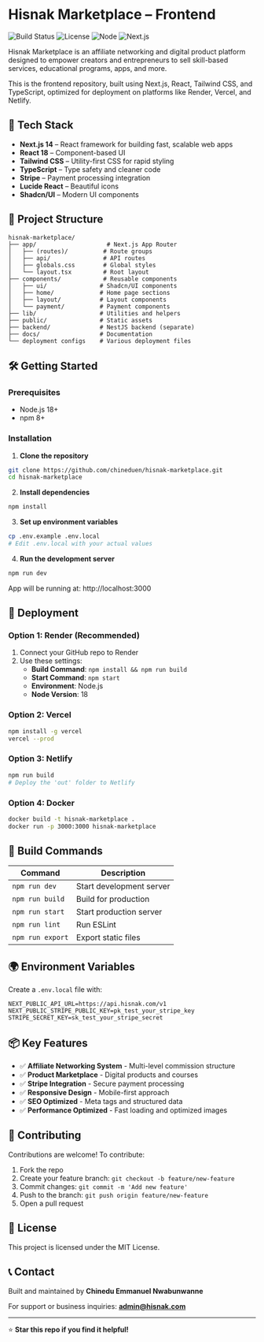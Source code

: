 # Hisnak Marketplace – Frontend

![Build Status](https://img.shields.io/badge/build-passing-brightgreen)
![License](https://img.shields.io/badge/license-MIT-blue)
![Node](https://img.shields.io/badge/node-18+-green)
![Next.js](https://img.shields.io/badge/Next.js-14-black)

Hisnak Marketplace is an affiliate networking and digital product platform designed to empower creators and entrepreneurs to sell skill-based services, educational programs, apps, and more.

This is the frontend repository, built using Next.js, React, Tailwind CSS, and TypeScript, optimized for deployment on platforms like Render, Vercel, and Netlify.

## 🚀 Tech Stack

- **Next.js 14** – React framework for building fast, scalable web apps  
- **React 18** – Component-based UI  
- **Tailwind CSS** – Utility-first CSS for rapid styling  
- **TypeScript** – Type safety and cleaner code  
- **Stripe** – Payment processing integration
- **Lucide React** – Beautiful icons
- **Shadcn/UI** – Modern UI components

## 📁 Project Structure

```
hisnak-marketplace/
├── app/                    # Next.js App Router
│   ├── (routes)/          # Route groups
│   ├── api/               # API routes
│   ├── globals.css        # Global styles
│   └── layout.tsx         # Root layout
├── components/            # Reusable components
│   ├── ui/               # Shadcn/UI components
│   ├── home/             # Home page sections
│   ├── layout/           # Layout components
│   └── payment/          # Payment components
├── lib/                  # Utilities and helpers
├── public/               # Static assets
├── backend/              # NestJS backend (separate)
├── docs/                 # Documentation
└── deployment configs    # Various deployment files
```

## 🛠 Getting Started

### Prerequisites
- Node.js 18+ 
- npm 8+

### Installation

1. **Clone the repository**
```bash
git clone https://github.com/chineduen/hisnak-marketplace.git
cd hisnak-marketplace
```

2. **Install dependencies**
```bash
npm install
```

3. **Set up environment variables**
```bash
cp .env.example .env.local
# Edit .env.local with your actual values
```

4. **Run the development server**
```bash
npm run dev
```

App will be running at: http://localhost:3000

## 🚀 Deployment

### Option 1: Render (Recommended)
1. Connect your GitHub repo to Render
2. Use these settings:
   - **Build Command**: `npm install && npm run build`
   - **Start Command**: `npm start`
   - **Environment**: Node.js
   - **Node Version**: 18

### Option 2: Vercel
```bash
npm install -g vercel
vercel --prod
```

### Option 3: Netlify
```bash
npm run build
# Deploy the 'out' folder to Netlify
```

### Option 4: Docker
```bash
docker build -t hisnak-marketplace .
docker run -p 3000:3000 hisnak-marketplace
```

## 🔧 Build Commands

| Command | Description |
|---------|-------------|
| `npm run dev` | Start development server |
| `npm run build` | Build for production |
| `npm run start` | Start production server |
| `npm run lint` | Run ESLint |
| `npm run export` | Export static files |

## 🌍 Environment Variables

Create a `.env.local` file with:

```env
NEXT_PUBLIC_API_URL=https://api.hisnak.com/v1
NEXT_PUBLIC_STRIPE_PUBLIC_KEY=pk_test_your_stripe_key
STRIPE_SECRET_KEY=sk_test_your_stripe_secret
```

## 📦 Key Features

- ✅ **Affiliate Networking System** - Multi-level commission structure
- ✅ **Product Marketplace** - Digital products and courses
- ✅ **Stripe Integration** - Secure payment processing
- ✅ **Responsive Design** - Mobile-first approach
- ✅ **SEO Optimized** - Meta tags and structured data
- ✅ **Performance Optimized** - Fast loading and optimized images

## 🤝 Contributing

Contributions are welcome! To contribute:

1. Fork the repo
2. Create your feature branch: `git checkout -b feature/new-feature`
3. Commit changes: `git commit -m 'Add new feature'`
4. Push to the branch: `git push origin feature/new-feature`
5. Open a pull request

## 📄 License

This project is licensed under the MIT License.

## 📞 Contact

Built and maintained by **Chinedu Emmanuel Nwabunwanne**

For support or business inquiries: **admin@hisnak.com**

---

⭐ **Star this repo if you find it helpful!**